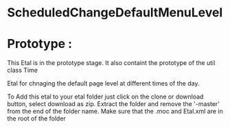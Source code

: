 # ScheduledChangeDefaultMenuLevel

# Prototype : 
This Etal is in the prototype stage. It also containt the prototype of the util class Time 

Etal for chnaging the default page level at different times of the day.

To Add this etal to your etal folder just click on the clone or download button, select download as zip.
Extract the folder and remove the '-master' from the end of the folder name. 
Make sure that the .moc and Etal.xml are in the root of the folder
